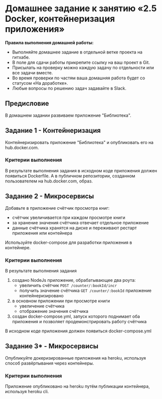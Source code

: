 # Домашнее задание к занятию «2.5 Docker, контейнеризация приложения»

**Правила выполнения домашней работы:** 
* Выполняйте домашнее задание в отдельной ветке проекта на гитхабе.
* В поле для сдачи работы прикрепите ссылку на ваш проект в Git.
* Присылать на проверку можно каждую задачу по отдельности или все задачи вместе. 
* Во время проверки по частям ваша домашняя работа будет со статусом «На доработке».
* Любые вопросы по решению задач задавайте в Slack.

## Предисловие
В домашнем задании развиваем приложение "Библиотека".

## Задание 1 - Контейнеризация

Контейнеризировать приложение "Библиотека" и опубликовать его на hub.docker.com.

### Критерии выполнения
В результате выполнения задания в исходном коде приложения должен появиться Dockerfile. А в публичном репозитории, созданном пользователем на hub.docker.com, образ.

## Задание 2 - Микросервисы

Добавьте в приложение счётчик просмотра книг:
- счётчик увеличивается при каждом просмотре книги
- за хранение значения счётчика отвечает отдельное приложение
- данные счётчика хранятся на диске и переживают рестарт приложения или контейнера

Используйте docker-compose для разработки приложения в контейнере.

### Критерии выполнения
В результате выполнения задания 
1. создано NodeJs приложение, обрабатывающее два роута:
   - увеличить счётчик `POST /counter/:bookId/incr`
   - получить значение счётчика `GET /counter/:bookId`
   приложение контейнеризировано
1. в основном приложении при просмотре книги
   - увеличение счётчика
   - отображение значения счётчика
1. создан docker-compose.yml, запуск которого поднимает оба приложения и позволяет продемонстрировать работу счётчика

В исходном коде приложения должен появиться docker-compose.yml


## Задание 3* - Микросервисы

Опубликуйте докеризированные приложения на heroku, используя способ развёртывания через контейнеры. 

### Критерии выполнения
Приложение опубликовано на heroku путём публикации контейнера, используя heroku cli. 
